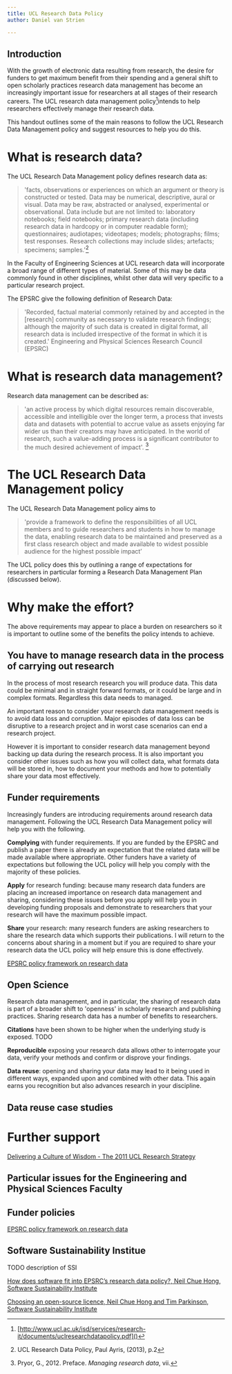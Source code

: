 ```yaml
---
title: UCL Research Data Policy
author: Daniel van Strien

---
```


## Introduction

With the growth of electronic data resulting from research, the desire for funders to get maximum benefit from their spending and a general shift to open scholarly practices research data management has become an increasingly important issue for researchers at all stages of their research careers. The UCL research data management policy[^1]intends to help researchers effectively manage their research data. 

This handout outlines some of the main reasons to follow the UCL Research Data Management policy and suggest resources to help you do this. 

# What is research data?

The UCL Research Data Management policy defines research data as:

> 'facts, observations or experiences on which an argument or theory is constructed or tested. Data may
be numerical, descriptive, aural or visual. Data may be raw, abstracted or analysed, experimental or
observational. Data include but are not limited to: laboratory notebooks; field notebooks; primary research data
(including research data in hardcopy or in computer readable form); questionnaires; audiotapes; videotapes;
models; photographs; films; test responses. Research collections may include slides; artefacts; specimens;
samples.'[^2] 

In the Faculty of Engineering Sciences at UCL research data will incorporate a broad range of different types of material. Some of this may be data commonly found in other disciplines, whilst other data will very specific to a particular research project.   

The EPSRC give the following definition of Research Data:
> 'Recorded, factual material commonly retained by and accepted in the [research] community as necessary to validate research findings; although the majority of such data is created in digital format, all research data is included irrespective of the format in which it is created.'
Engineering and Physical Sciences Research Council (EPSRC)

# What is research data management? 

Research data management can be described as:

>'an active process by which digital resources remain discoverable, accessible and intelligible over the longer term, a process that invests data and datasets with potential to accrue value as assets enjoying far wider us than their creators may have anticipated. In the world of research, such a value-adding process is a significant contributor to the much desired achievement of impact'. [^3]

# The UCL Research Data Management policy 

The UCL Research Data Management policy aims to

> 'provide a framework to define the responsibilities of all UCL members and to guide researchers and students in how to manage the data, enabling research data to be maintained and preserved as a first class research object and made available to widest possible audience for the highest possible impact’

The UCL policy does this by outlining a range of expectations for researchers in particular forming a Research Data Management Plan (discussed below). 

# Why make the effort? 

The above requirements may appear to place a burden on researchers so it is important to outline some of the benefits the policy intends to achieve. 


## You have to manage research data in the process of carrying out research

In the process of most research research you will produce data. This data could be minimal and in straight forward formats, or it could be large and in complex formats. Regardless this data needs to managed. 

An important reason to consider your research data management needs is to avoid data loss and corruption. Major episodes of data loss can be disruptive to a research project and in worst case scenarios can end a research project. 

However it is important to consider research data management beyond backing up data during the research process. It is also important you consider other issues such as how you will collect data, what formats data will be stored in, how to document your methods and how to potentially share your data most effectively. 

## Funder requirements 

Increasingly funders are introducing requirements around research data management. Following the UCL Research Data Management policy will help you with the following.


**Complying** with funder requirements. If you are funded by the EPSRC and publish a paper there is already an expectation that the related data will be made available where appropriate. Other funders have a variety of expectations but following the UCL policy will help you comply with the majority of these policies. 


**Apply** for research funding: because many research data funders are placing an increased importance on research data management and sharing, considering these issues before you apply will help you in developing funding proposals and demonstrate to researchers that your research will have the maximum possible impact. 


**Share** your research: many research funders are asking researchers to share the research data which supports their publications. I will return to the concerns about sharing in a moment but if you are required to share your research data the UCL policy will help ensure this is done effectively. 

[EPSRC policy framework on research data](https://www.epsrc.ac.uk/about/standards/researchdata/)

## Open Science 

Research data management, and in particular, the sharing of research data is part of a broader shift to 'openness' in scholarly research and publishing practices. Sharing research data has a number of benefits to researchers. 

**Citations** have been shown to be higher when the underlying study is exposed. TODO 

**Reproducible** exposing your research data allows other to interrogate your data, verify your methods and confirm or disprove your findings.

**Data reuse**: opening and sharing your data may lead to it being used in different ways, expanded upon and combined with other data. This again earns you recognition but also advances research in your discipline.

## Data reuse case studies




# Further support 

[Delivering a Culture of Wisdom - The 2011 UCL Research Strategy](http://www.ucl.ac.uk/research/vision-strategy)

## Particular issues for the Engineering and Physical Sciences Faculty

## Funder policies

[EPSRC policy framework on research data](https://www.epsrc.ac.uk/about/standards/researchdata/)

## Software Sustainability Institue 
TODO description of SSI 

[How does software fit into EPSRC’s research data policy?,  Neil Chue Hong, Software Sustainability Institute](https://www.software.ac.uk/resources/guides/epsrc-research-data-policy-and-software)

[Choosing an open-source licence, Neil Chue Hong and Tim Parkinson, Software Sustainability Institute](https://www.software.ac.uk/resources/guides/adopting-open-source-licence)

[^1]:[http://www.ucl.ac.uk/isd/services/research-it/documents/uclresearchdatapolicy.pdf]()

[^2]:UCL Research Data Policy, Paul Ayris, (2013), p.2

[^3]:Pryor, G., 2012. Preface. *Managing research data*, vii. 

[^4]:UCL Research Data Policy, p.4 
